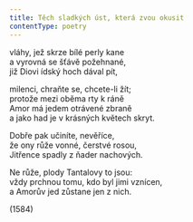 ```yaml
---
title: Těch sladkých úst, která zvou okusit
contentType: poetry
---
```


<section>

vláhy, jež skrze bílé perly kane  
a vyrovná se šťávě požehnané,  
již Diovi ídský hoch dával pít,

milenci, chraňte se, chcete-li žít;  
protože mezi oběma rty k ráně  
Amor má jedem otrávené zbraně  
a jako had je v krásných květech skryt.

Dobře pak učiníte, nevěříce,  
že ony růže vonné, čerstvé rosou,  
Jitřence spadly z ňader nachových.

Ne růže, plody Tantalovy to jsou:  
vždy prchnou tomu, kdo byl jimi vznícen,  
a Amorův jed zůstane jen z nich.

(1584)

</section>
